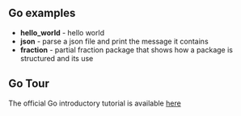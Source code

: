 ## Go examples

* **hello_world** - hello world
* **json** - parse a json file and print the message it contains
* **fraction** - partial fraction package that shows how a package is structured and its use

## Go Tour
The official Go introductory tutorial is available [here](https://tour.golang.org)